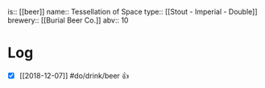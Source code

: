 is:: [[beer]]
name:: Tessellation of Space
type:: [[Stout - Imperial - Double]]
brewery:: [[Burial Beer Co.]]
abv:: 10

# Log
- [x] [[2018-12-07]] #do/drink/beer 👍
